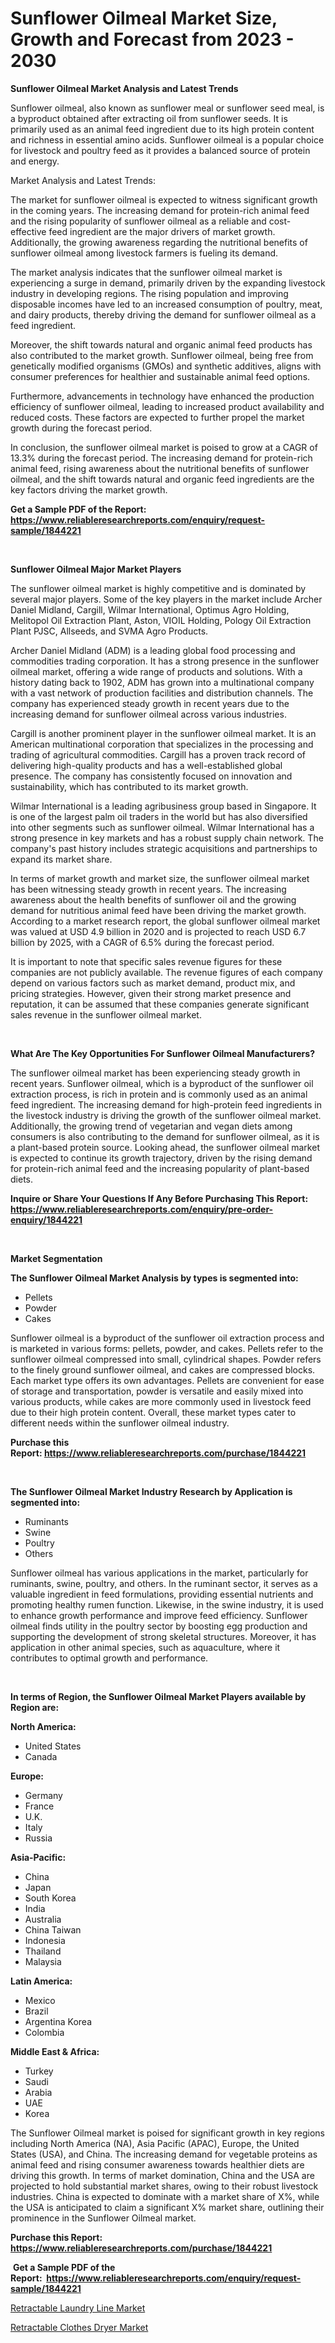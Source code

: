 <p><h1>Sunflower Oilmeal Market Size, Growth and Forecast from 2023 - 2030</h1></p><p><strong>Sunflower Oilmeal Market Analysis and Latest Trends</strong></p>
<p><p>Sunflower oilmeal, also known as sunflower meal or sunflower seed meal, is a byproduct obtained after extracting oil from sunflower seeds. It is primarily used as an animal feed ingredient due to its high protein content and richness in essential amino acids. Sunflower oilmeal is a popular choice for livestock and poultry feed as it provides a balanced source of protein and energy.</p><p>Market Analysis and Latest Trends:</p><p>The market for sunflower oilmeal is expected to witness significant growth in the coming years. The increasing demand for protein-rich animal feed and the rising popularity of sunflower oilmeal as a reliable and cost-effective feed ingredient are the major drivers of market growth. Additionally, the growing awareness regarding the nutritional benefits of sunflower oilmeal among livestock farmers is fueling its demand.</p><p>The market analysis indicates that the sunflower oilmeal market is experiencing a surge in demand, primarily driven by the expanding livestock industry in developing regions. The rising population and improving disposable incomes have led to an increased consumption of poultry, meat, and dairy products, thereby driving the demand for sunflower oilmeal as a feed ingredient.</p><p>Moreover, the shift towards natural and organic animal feed products has also contributed to the market growth. Sunflower oilmeal, being free from genetically modified organisms (GMOs) and synthetic additives, aligns with consumer preferences for healthier and sustainable animal feed options.</p><p>Furthermore, advancements in technology have enhanced the production efficiency of sunflower oilmeal, leading to increased product availability and reduced costs. These factors are expected to further propel the market growth during the forecast period.</p><p>In conclusion, the sunflower oilmeal market is poised to grow at a CAGR of 13.3% during the forecast period. The increasing demand for protein-rich animal feed, rising awareness about the nutritional benefits of sunflower oilmeal, and the shift towards natural and organic feed ingredients are the key factors driving the market growth.</p></p>
<p><strong>Get a Sample PDF of the Report:&nbsp; <a href="https://www.reliableresearchreports.com/enquiry/request-sample/1844221">https://www.reliableresearchreports.com/enquiry/request-sample/1844221</a></strong></p>
<p>&nbsp;</p>
<p><strong>Sunflower Oilmeal Major Market Players</strong></p>
<p><p>The sunflower oilmeal market is highly competitive and is dominated by several major players. Some of the key players in the market include Archer Daniel Midland, Cargill, Wilmar International, Optimus Agro Holding, Melitopol Oil Extraction Plant, Aston, VIOIL Holding, Pology Oil Extraction Plant PJSC, Allseeds, and SVMA Agro Products.</p><p>Archer Daniel Midland (ADM) is a leading global food processing and commodities trading corporation. It has a strong presence in the sunflower oilmeal market, offering a wide range of products and solutions. With a history dating back to 1902, ADM has grown into a multinational company with a vast network of production facilities and distribution channels. The company has experienced steady growth in recent years due to the increasing demand for sunflower oilmeal across various industries.</p><p>Cargill is another prominent player in the sunflower oilmeal market. It is an American multinational corporation that specializes in the processing and trading of agricultural commodities. Cargill has a proven track record of delivering high-quality products and has a well-established global presence. The company has consistently focused on innovation and sustainability, which has contributed to its market growth.</p><p>Wilmar International is a leading agribusiness group based in Singapore. It is one of the largest palm oil traders in the world but has also diversified into other segments such as sunflower oilmeal. Wilmar International has a strong presence in key markets and has a robust supply chain network. The company's past history includes strategic acquisitions and partnerships to expand its market share.</p><p>In terms of market growth and market size, the sunflower oilmeal market has been witnessing steady growth in recent years. The increasing awareness about the health benefits of sunflower oil and the growing demand for nutritious animal feed have been driving the market growth. According to a market research report, the global sunflower oilmeal market was valued at USD 4.9 billion in 2020 and is projected to reach USD 6.7 billion by 2025, with a CAGR of 6.5% during the forecast period.</p><p>It is important to note that specific sales revenue figures for these companies are not publicly available. The revenue figures of each company depend on various factors such as market demand, product mix, and pricing strategies. However, given their strong market presence and reputation, it can be assumed that these companies generate significant sales revenue in the sunflower oilmeal market.</p></p>
<p>&nbsp;</p>
<p><strong>What Are The Key Opportunities For Sunflower Oilmeal Manufacturers?</strong></p>
<p><p>The sunflower oilmeal market has been experiencing steady growth in recent years. Sunflower oilmeal, which is a byproduct of the sunflower oil extraction process, is rich in protein and is commonly used as an animal feed ingredient. The increasing demand for high-protein feed ingredients in the livestock industry is driving the growth of the sunflower oilmeal market. Additionally, the growing trend of vegetarian and vegan diets among consumers is also contributing to the demand for sunflower oilmeal, as it is a plant-based protein source. Looking ahead, the sunflower oilmeal market is expected to continue its growth trajectory, driven by the rising demand for protein-rich animal feed and the increasing popularity of plant-based diets.</p></p>
<p><strong>Inquire or Share Your Questions If Any Before Purchasing This Report: <a href="https://www.reliableresearchreports.com/enquiry/pre-order-enquiry/1844221">https://www.reliableresearchreports.com/enquiry/pre-order-enquiry/1844221</a></strong></p>
<p>&nbsp;</p>
<p><strong>Market Segmentation</strong></p>
<p><strong>The Sunflower Oilmeal Market Analysis by types is segmented into:</strong></p>
<p><ul><li>Pellets</li><li>Powder</li><li>Cakes</li></ul></p>
<p><p>Sunflower oilmeal is a byproduct of the sunflower oil extraction process and is marketed in various forms: pellets, powder, and cakes. Pellets refer to the sunflower oilmeal compressed into small, cylindrical shapes. Powder refers to the finely ground sunflower oilmeal, and cakes are compressed blocks. Each market type offers its own advantages. Pellets are convenient for ease of storage and transportation, powder is versatile and easily mixed into various products, while cakes are more commonly used in livestock feed due to their high protein content. Overall, these market types cater to different needs within the sunflower oilmeal industry.</p></p>
<p><strong>Purchase this Report:&nbsp;<a href="https://www.reliableresearchreports.com/purchase/1844221">https://www.reliableresearchreports.com/purchase/1844221</a></strong></p>
<p>&nbsp;</p>
<p><strong>The Sunflower Oilmeal Market Industry Research by Application is segmented into:</strong></p>
<p><ul><li>Ruminants</li><li>Swine</li><li>Poultry</li><li>Others</li></ul></p>
<p><p>Sunflower oilmeal has various applications in the market, particularly for ruminants, swine, poultry, and others. In the ruminant sector, it serves as a valuable ingredient in feed formulations, providing essential nutrients and promoting healthy rumen function. Likewise, in the swine industry, it is used to enhance growth performance and improve feed efficiency. Sunflower oilmeal finds utility in the poultry sector by boosting egg production and supporting the development of strong skeletal structures. Moreover, it has application in other animal species, such as aquaculture, where it contributes to optimal growth and performance.</p></p>
<p>&nbsp;</p>
<p><strong>In terms of Region, the Sunflower Oilmeal Market Players available by Region are:</strong></p>
<p>
    <p> <strong> North America: </strong>
        <ul>
            <li>United States</li>
            <li>Canada</li>
        </ul>
        </p> 
    <p> <strong> Europe: </strong>
        <ul>
            <li>Germany</li>
            <li>France</li>
            <li>U.K.</li>
            <li>Italy</li>
            <li>Russia</li>
        </ul>
        </p> 
    <p> <strong> Asia-Pacific: </strong>
        <ul>
            <li>China</li>
            <li>Japan</li>
            <li>South Korea</li>
            <li>India</li>
            <li>Australia</li>
            <li>China Taiwan</li>
            <li>Indonesia</li>
            <li>Thailand</li>
            <li>Malaysia</li>
        </ul>
        </p> 
    <p> <strong> Latin America: </strong>
        <ul>
            <li>Mexico</li>
            <li>Brazil</li>
            <li>Argentina Korea</li>
            <li>Colombia</li>
        </ul>
        </p> 
    <p> <strong> Middle East & Africa: </strong>
        <ul>
            <li>Turkey</li>
            <li>Saudi</li>
            <li>Arabia</li>
            <li>UAE</li>
            <li>Korea</li>
        </ul>
    </p>
    </p>
<p><p>The Sunflower Oilmeal market is poised for significant growth in key regions including North America (NA), Asia Pacific (APAC), Europe, the United States (USA), and China. The increasing demand for vegetable proteins as animal feed and rising consumer awareness towards healthier diets are driving this growth. In terms of market domination, China and the USA are projected to hold substantial market shares, owing to their robust livestock industries. China is expected to dominate with a market share of X%, while the USA is anticipated to claim a significant X% market share, outlining their prominence in the Sunflower Oilmeal market.</p></p>
<p><strong>Purchase this Report: <a href="https://www.reliableresearchreports.com/purchase/1844221">https://www.reliableresearchreports.com/purchase/1844221</a></strong></p>
<p>&nbsp;<strong>Get a Sample PDF of the Report:&nbsp;&nbsp;<a href="https://www.reliableresearchreports.com/enquiry/request-sample/1844221">https://www.reliableresearchreports.com/enquiry/request-sample/1844221</a></strong></p>
<p><strong></strong></p>
<p><p><a href="https://medium.com/@chiragreportprime4/retractable-laundry-line-market-report-reveals-the-latest-trends-and-growth-opportunities-of-this-a61e1d09f96c">Retractable Laundry Line Market</a></p><p><a href="https://medium.com/@jhonwin654/retractable-clothes-dryer-market-report-reveals-the-latest-trends-and-growth-opportunities-of-this-e06cd0b29082">Retractable Clothes Dryer Market</a></p></p>